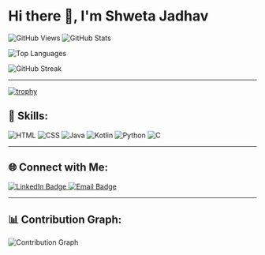 # Hi there 👋, I'm Shweta Jadhav

![GitHub Views](https://komarev.com/ghpvc/?username=ShwetaJadhav12)
![GitHub Stats](https://github-readme-stats.vercel.app/api?username=ShwetaJadhav12&show_icons=true&theme=dark)

![Top Languages](https://github-readme-stats.vercel.app/api/top-langs/?username=ShwetaJadhav12&layout=compact&theme=dark)

![GitHub Streak](https://github-readme-streak-stats.herokuapp.com/?user=ShwetaJadhav12&theme=dark)

---
[![trophy](https://github-profile-trophy.vercel.app/?username=ShwetaJadhav12)](https://github.com/ryo-ma/github-profile-trophy)

## 🚀 Skills:
![HTML](https://img.shields.io/badge/HTML-5-orange?style=flat&logo=html5)
![CSS](https://img.shields.io/badge/CSS-3-blue?style=flat&logo=css3)
![Java](https://img.shields.io/badge/-Java-black?style=flat&logo=java)
![Kotlin](https://img.shields.io/badge/-Kotlin-%230095D5?style=flat&logo=kotlin)
![Python](https://img.shields.io/badge/-Python-%233776AB?style=flat&logo=python)
![C](https://img.shields.io/badge/-C-%2300599C?style=flat&logo=c)

---

## 🌐 Connect with Me:
<a href="https://www.linkedin.com/in/YOUR_LINKEDIN_PROFILE/" target="_blank">
  <img src="https://img.shields.io/badge/LinkedIn-0077B5?style=flat&logo=linkedin" alt="LinkedIn Badge"/>
</a>
<a href="mailto:your_email@example.com">
  <img src="https://img.shields.io/badge/Email-D14836?style=flat&logo=gmail&logoColor=white" alt="Email Badge"/>
</a>

---

## 📊 Contribution Graph:
![Contribution Graph](https://github-profile-summary-cards.vercel.app/api/cards/profile-details?username=ShwetaJadhav12&theme=github_dark)


